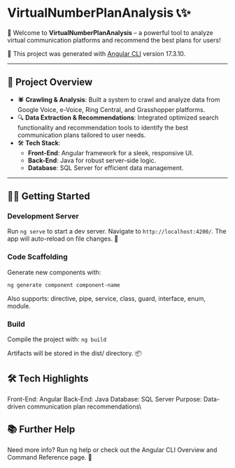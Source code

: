 # VirtualNumberPlanAnalysis 📞✨

👋 Welcome to **VirtualNumberPlanAnalysis** – a powerful tool to analyze virtual communication platforms and recommend the best plans for users!

🚀 This project was generated with [Angular CLI](https://github.com/angular/angular-cli) version 17.3.10.

---

## 🌟 Project Overview

- 🕷 **Crawling & Analysis**: Built a system to crawl and analyze data from Google Voice, e-Voice, Ring Central, and Grasshopper platforms.
- 🔍 **Data Extraction & Recommendations**: Integrated optimized search functionality and recommendation tools to identify the best communication plans tailored to user needs.
- 🛠 **Tech Stack**:
  - **Front-End**: Angular framework for a sleek, responsive UI.
  - **Back-End**: Java for robust server-side logic.
  - **Database**: SQL Server for efficient data management.

---

## 🏃‍♂️ Getting Started

### Development Server
Run `ng serve` to start a dev server. Navigate to `http://localhost:4200/`. The app will auto-reload on file changes. 🚀

### Code Scaffolding
Generate new components with:
```bash
ng generate component component-name
```

Also supports: directive, pipe, service, class, guard, interface, enum, module.

### Build
Compile the project with: ```ng build```

Artifacts will be stored in the dist/ directory. 📦

## 🛠 Tech Highlights
Front-End: Angular
Back-End: Java
Database: SQL Server
Purpose: Data-driven communication plan recommendations\

## 📚 Further Help
Need more info? Run ng help or check out the Angular CLI Overview and Command Reference page. 📖
